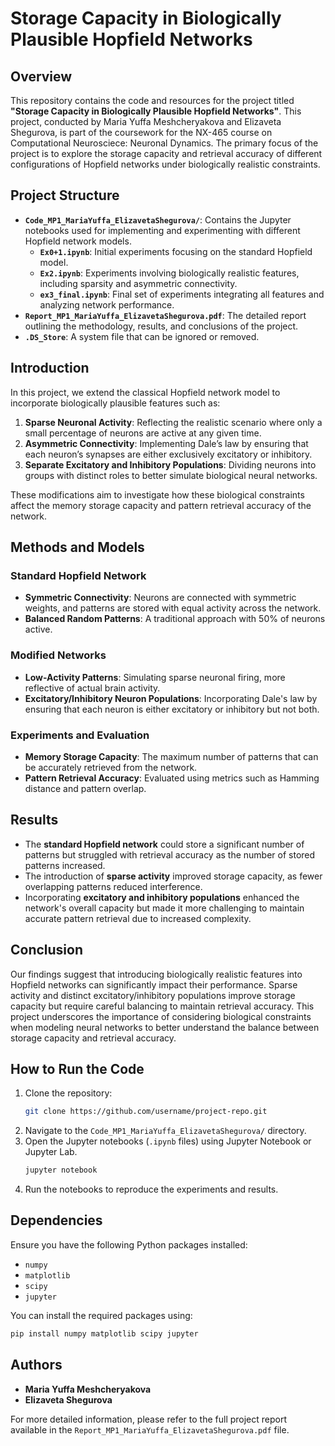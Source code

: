 # Storage Capacity in Biologically Plausible Hopfield Networks

## Overview

This repository contains the code and resources for the project titled **"Storage Capacity in Biologically Plausible Hopfield Networks"**. This project, conducted by Maria Yuffa Meshcheryakova and Elizaveta Shegurova, is part of the coursework for the NX-465 course on Computational Neurosciece: Neuronal Dynamics. The primary focus of the project is to explore the storage capacity and retrieval accuracy of different configurations of Hopfield networks under biologically realistic constraints.

## Project Structure

- **`Code_MP1_MariaYuffa_ElizavetaShegurova/`**: Contains the Jupyter notebooks used for implementing and experimenting with different Hopfield network models.
  - **`Ex0+1.ipynb`**: Initial experiments focusing on the standard Hopfield model.
  - **`Ex2.ipynb`**: Experiments involving biologically realistic features, including sparsity and asymmetric connectivity.
  - **`ex3_final.ipynb`**: Final set of experiments integrating all features and analyzing network performance.
- **`Report_MP1_MariaYuffa_ElizavetaShegurova.pdf`**: The detailed report outlining the methodology, results, and conclusions of the project.
- **`.DS_Store`**: A system file that can be ignored or removed.

## Introduction

In this project, we extend the classical Hopfield network model to incorporate biologically plausible features such as:

1. **Sparse Neuronal Activity**: Reflecting the realistic scenario where only a small percentage of neurons are active at any given time.
2. **Asymmetric Connectivity**: Implementing Dale’s law by ensuring that each neuron’s synapses are either exclusively excitatory or inhibitory.
3. **Separate Excitatory and Inhibitory Populations**: Dividing neurons into groups with distinct roles to better simulate biological neural networks.

These modifications aim to investigate how these biological constraints affect the memory storage capacity and pattern retrieval accuracy of the network.

## Methods and Models

### Standard Hopfield Network
- **Symmetric Connectivity**: Neurons are connected with symmetric weights, and patterns are stored with equal activity across the network.
- **Balanced Random Patterns**: A traditional approach with 50% of neurons active.

### Modified Networks
- **Low-Activity Patterns**: Simulating sparse neuronal firing, more reflective of actual brain activity.
- **Excitatory/Inhibitory Neuron Populations**: Incorporating Dale's law by ensuring that each neuron is either excitatory or inhibitory but not both.

### Experiments and Evaluation
- **Memory Storage Capacity**: The maximum number of patterns that can be accurately retrieved from the network.
- **Pattern Retrieval Accuracy**: Evaluated using metrics such as Hamming distance and pattern overlap.

## Results

- The **standard Hopfield network** could store a significant number of patterns but struggled with retrieval accuracy as the number of stored patterns increased.
- The introduction of **sparse activity** improved storage capacity, as fewer overlapping patterns reduced interference.
- Incorporating **excitatory and inhibitory populations** enhanced the network's overall capacity but made it more challenging to maintain accurate pattern retrieval due to increased complexity.

## Conclusion

Our findings suggest that introducing biologically realistic features into Hopfield networks can significantly impact their performance. Sparse activity and distinct excitatory/inhibitory populations improve storage capacity but require careful balancing to maintain retrieval accuracy. This project underscores the importance of considering biological constraints when modeling neural networks to better understand the balance between storage capacity and retrieval accuracy.

## How to Run the Code

1. Clone the repository:
   ```bash
   git clone https://github.com/username/project-repo.git
   ```
2. Navigate to the `Code_MP1_MariaYuffa_ElizavetaShegurova/` directory.
3. Open the Jupyter notebooks (`.ipynb` files) using Jupyter Notebook or Jupyter Lab.
   ```bash
   jupyter notebook
   ```
4. Run the notebooks to reproduce the experiments and results.

## Dependencies

Ensure you have the following Python packages installed:
- `numpy`
- `matplotlib`
- `scipy`
- `jupyter`

You can install the required packages using:
```bash
pip install numpy matplotlib scipy jupyter
```

## Authors

- **Maria Yuffa Meshcheryakova**
- **Elizaveta Shegurova**

For more detailed information, please refer to the full project report available in the `Report_MP1_MariaYuffa_ElizavetaShegurova.pdf` file.
